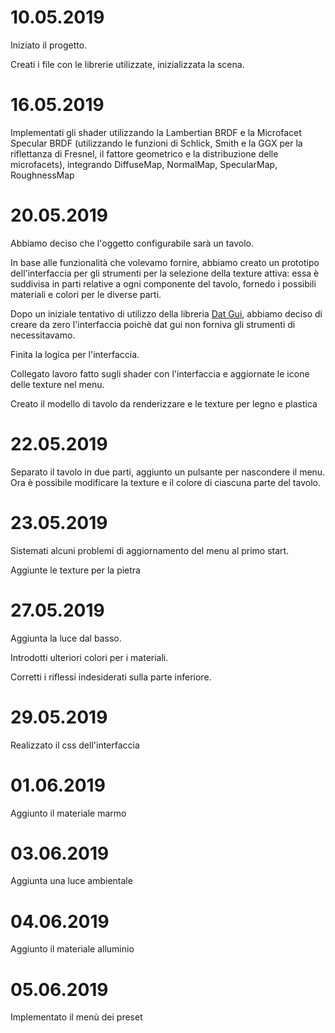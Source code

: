 10.05.2019
=============
Iniziato il progetto.

Creati i file con le librerie utilizzate, inizializzata la scena.

16.05.2019
=============
Implementati gli shader utilizzando la Lambertian BRDF e la Microfacet Specular BRDF (utilizzando le funzioni di Schlick, Smith e la GGX per la riflettanza di Fresnel, il fattore geometrico e la distribuzione delle microfacets), integrando DiffuseMap, NormalMap, SpecularMap, RoughnessMap


20.05.2019
=============
Abbiamo deciso che l'oggetto configurabile sarà un tavolo.

In base alle funzionalità che volevamo fornire, abbiamo creato un prototipo dell'interfaccia per gli strumenti per la selezione della texture attiva: essa è suddivisa in parti relative a ogni componente del tavolo, fornedo i possibili materiali e colori per le diverse parti.

Dopo un iniziale tentativo di utilizzo della libreria [Dat Gui](https://github.com/dataarts/dat.gui), abbiamo deciso di creare da zero l'interfaccia poichè dat gui non forniva gli strumenti di necessitavamo.

Finita la logica per l'interfaccia.

Collegato lavoro fatto sugli shader con l'interfaccia e aggiornate le icone delle texture nel menu.

Creato il modello di tavolo da renderizzare e le texture per legno e plastica

22.05.2019
=============
Separato il tavolo in due parti, aggiunto un pulsante per nascondere il menu. Ora &egrave; possibile modificare la texture e il colore di ciascuna parte del tavolo.

23.05.2019
=============
Sistemati alcuni problemi di aggiornamento del menu al primo start.

Aggiunte le texture per la pietra

27.05.2019
=============
Aggiunta la luce dal basso.

Introdotti ulteriori colori per i materiali.

Corretti i riflessi indesiderati sulla parte inferiore.

29.05.2019
=============
Realizzato il css dell'interfaccia

01.06.2019
=============
Aggiunto il materiale marmo

03.06.2019
=============
Aggiunta una luce ambientale    

04.06.2019
=============
Aggiunto il materiale alluminio

05.06.2019
=============
Implementato il menù dei preset


